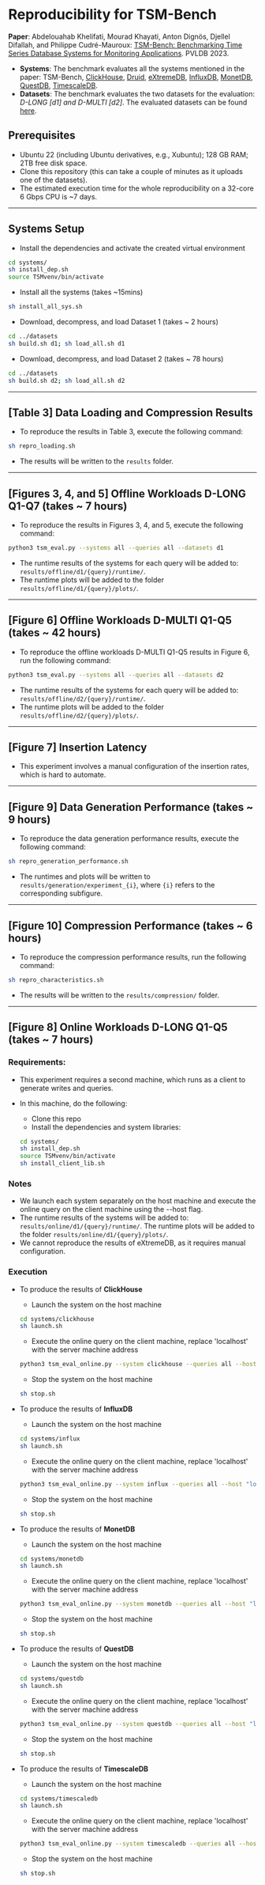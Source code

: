  # Reproducibility for TSM-Bench
 
**Paper**: Abdelouahab Khelifati, Mourad Khayati, Anton Dignös, Djellel Difallah, and Philippe Cudré-Mauroux: [TSM-Bench: Benchmarking Time Series Database Systems for Monitoring Applications](https://www.vldb.org/pvldb/vol16/p3363-khelifati.pdf). PVLDB 2023.
- **Systems**: The benchmark evaluates all the systems mentioned in the paper: TSM-Bench, [ClickHouse](https://clickhouse.com/), [Druid](https://druid.apache.org/), [eXtremeDB](https://www.mcobject.com/), [InfluxDB](https://docs.influxdata.com/influxdb/v1.7/), [MonetDB](https://www.monetdb.org/easy-setup/), [QuestDB](https://questdb.io/), [TimescaleDB](https://www.timescale.com/).
- **Datasets**: The benchmark evaluates the two datasets for the evaluation: *D-LONG [d1] and D-MULTI [d2]*. The evaluated datasets can be found [here](https://github.com/eXascaleInfolab/TSM-Bench/tree/main/datasets).


## Prerequisites


- Ubuntu 22 (including Ubuntu derivatives, e.g., Xubuntu); 128 GB RAM; 2TB free disk space. 
- Clone this repository (this can take a couple of minutes as it uploads one of the datasets).
- The estimated execution time for the whole reproducibility on a 32-core 6 Gbps CPU is ~7 days.

___

## Systems Setup

- Install the dependencies and activate the created virtual environment 
  
```bash
cd systems/
sh install_dep.sh
source TSMvenv/bin/activate
```

- Install all the systems (takes ~15mins)

```bash
sh install_all_sys.sh
```


- Download, decompress, and load Dataset 1 (takes ~ 2 hours)

```bash
cd ../datasets
sh build.sh d1; sh load_all.sh d1
```

- Download, decompress, and load Dataset 2 (takes ~ 78 hours)

```bash
cd ../datasets
sh build.sh d2; sh load_all.sh d2
```

<!---

- Load Dataset 1 into all the systems (takes ~ 2 hours)

```bash
sh load_all.sh d1
```
-->
___
## [Table 3] Data Loading and Compression Results 

- To reproduce the results in Table 3, execute the following command:

```bash
sh repro_loading.sh 
```

- The results will be written to the `results` folder. 


___
## [Figures 3, 4, and 5] Offline Workloads D-LONG Q1-Q7 (takes ~ 7 hours)

- To reproduce the results in Figures 3, 4, and 5, execute the following command:

```bash
python3 tsm_eval.py --systems all --queries all --datasets d1 
```
- The runtime results of the systems for each query will be added to: `results/offline/d1/{query}/runtime/`.
- The runtime plots will be added to the folder `results/offline/d1/{query}/plots/`.

___
## [Figure 6] Offline Workloads D-MULTI Q1-Q5 (takes ~ 42 hours)

- To reproduce the offline workloads D-MULTI Q1-Q5 results in Figure 6, run the following command:

```bash
python3 tsm_eval.py --systems all --queries all --datasets d2
```

- The runtime results of the systems for each query will be added to: `results/offline/d2/{query}/runtime/`.
- The runtime plots will be added to the folder `results/offline/d2/{query}/plots/`.

___
## [Figure 7] Insertion Latency 
 
-  This experiment involves a manual configuration of the insertion rates, which is hard to automate.


___
## [Figure 9] Data Generation Performance  (takes ~ 9 hours)

- To reproduce the data generation performance results, execute the following command:

```bash
sh repro_generation_performance.sh 
```

- The runtimes and plots will be written to `results/generation/experiment_{i}`, where `{i}` refers to the corresponding subfigure.

___
## [Figure 10] Compression Performance (takes ~ 6 hours)

- To reproduce the compression performance results, run the following command:

```bash
sh repro_characteristics.sh 
```

- The results will be written to the `results/compression/` folder. 

___
## [Figure 8] Online Workloads D-LONG Q1-Q5 (takes ~ 7 hours)

### Requirements: 

- This experiment requires a second machine, which runs as a client to generate writes and queries. 
- In this machine, do the following:
    - Clone this repo
    - Install the dependencies and system libraries:

  ```bash
  cd systems/
  sh install_dep.sh
  source TSMvenv/bin/activate
  sh install_client_lib.sh
  ```

### Notes

- We launch each system separately on the host machine and execute the online query on the client machine using the --host flag.
- The runtime results of the systems will be added to: `results/online/d1/{query}/runtime/`. The runtime plots will be added to the folder `results/online/d1/{query}/plots/`.
- We cannot reproduce the results of eXtremeDB, as it requires manual configuration.

### Execution

- To produce the results of **ClickHouse**
  -  Launch the system on the host machine 

   ```bash
   cd systems/clickhouse
   sh launch.sh
   ```
  - Execute the online query on the client machine, replace 'localhost' with the server machine address

   ```bash
   python3 tsm_eval_online.py --system clickhouse --queries all --host "localhost" --batch_size 10000 20000 200000 600000 1000000 1400000
   ```

   - Stop the system on the host machine
    ```bash
   sh stop.sh
   ```

- To produce the results of **InfluxDB**
  -  Launch the system on the host machine 

   ```bash
   cd systems/influx
   sh launch.sh
   ```
  - Execute the online query on the client machine, replace 'localhost' with the server machine address

   ```bash
   python3 tsm_eval_online.py --system influx --queries all --host "localhost" --batch_size 10000 20000 200000 600000 1000000 1400000
   ```

   - Stop the system on the host machine
    ```bash
   sh stop.sh
   ```

- To produce the results of **MonetDB**
  -  Launch the system on the host machine 

   ```bash
   cd systems/monetdb
   sh launch.sh
   ```
  - Execute the online query on the client machine, replace 'localhost' with the server machine address

   ```bash
   python3 tsm_eval_online.py --system monetdb --queries all --host "localhost" --batch_size 10000 20000 200000 600000 1000000 1400000
   ```

   - Stop the system on the host machine
    ```bash
   sh stop.sh
   ```

    
- To produce the results of **QuestDB**
  -  Launch the system on the host machine 

   ```bash
   cd systems/questdb
   sh launch.sh
   ```
  - Execute the online query on the client machine, replace 'localhost' with the server machine address

   ```bash
   python3 tsm_eval_online.py --system questdb --queries all --host "localhost" --batch_size 10000 20000 200000 
   ```

   - Stop the system on the host machine
    ```bash
   sh stop.sh
   ```   

- To produce the results of **TimescaleDB**
  -  Launch the system on the host machine 

   ```bash
   cd systems/timescaledb
   sh launch.sh
   ```
  - Execute the online query on the client machine, replace 'localhost' with the server machine address

   ```bash
   python3 tsm_eval_online.py --system timescaledb --queries all --host "localhost" --batch_size 10000 20000 200000 600000 1000000 1400000
   ```

   - Stop the system on the host machine
    ```bash
   sh stop.sh
   ```   

<!---
**Notes**:

- The maximal batch_size depends on your architecture and the selected TSDB. **What does the reviewer need to do?**
- Druid supports ingestion and queries concurrently, while QuestDB does not support multithreading. **What does the reviewer need to do?**
- If you stop the program before its termination or shut down the system, the database might not be set into its initial state properly; you need to reload the dataset in the host machine: **What does the reviewer need to do?**

## Reproducing results for D-MULTI 

Run the following commands to produce the results for the larger dataset D-MULTI.

- Download and decompress Dataset 2 (takes ~90minutes)

```bash
cd ../datasets
sh build.sh d2
```

- Load Dataset 2 into the systems that can support it (takes ~ 36hours)

```bash
sh load_all.sh d2
```

- To reproduce the data bulk loading results in Table 3 for D-MULTI, run the following command:

```bash
sh repro_loading.sh
```

- To reproduce the offline workloads D-MULTI Q1-Q5 results (Figure 6), run the following command:

```bash
python3 tsm_eval.py --systems all --queries all --datasets d2
```


___

## Citation

```bibtex
@article{DBLP:journals/pvldb/KhelifatiKDDC23,
  author       = {Abdelouahab Khelifati and
                  Mourad Khayati and
                  Anton Dign{\"{o}}s and
                  Djellel Eddine Difallah and
                  Philippe Cudr{\'{e}}{-}Mauroux},
  title        = {TSM-Bench: Benchmarking Time Series Database Systems for Monitoring
                  Applications},
  journal      = {Proc. {VLDB} Endow.},
  volume       = {16},
  number       = {11},
  pages        = {3363--3376},
  year         = {2023},
  url          = {https://www.vldb.org/pvldb/vol16/p3363-khelifati.pdf},
  doi          = {10.14778/3611479.3611532},
  timestamp    = {Mon, 23 Oct 2023 16:16:16 +0200},
  biburl       = {https://dblp.org/rec/journals/pvldb/KhelifatiKDDC23.bib},
  bibsource    = {dblp computer science bibliography, https://dblp.org}
}
```
-->



